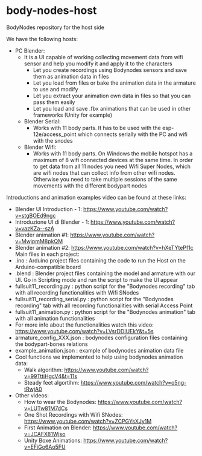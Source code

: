# body-nodes-host
BodyNodes repository for the host side

We have the following hosts:
- PC Blender:
  - It is a UI capable of working collecting movement data from wifi sensor and help you modify it and apply it to the characters
    - Let you create recordings using Bodynodes sensors and save them as animation data in files
    - Let you load from files or bake the animation data in the armature to use and modify
    - Let you extract your animation own data in files so that you can pass them easily
	- Let you load and save .fbx animations that can be used in other frameworks (Unity for example)
  - Blender Serial:
    - Works with 11 body parts. It has to be used with the esp-12e/access_point which connects serially with the PC and wifi with the snodes
  - Blender Wifi:
    - Works with 11 body parts. On Windows the mobile hotspot has a maximum of 8 wifi connected devices at the same time. In order to get data from all 11 nodes you need Wifi Super Nodes, which are wifi nodes that can collect info from other wifi nodes. Otherwise you need to take multiple sessions of the same movements with the different bodypart nodes

Introductions and animation examples video can be found at these links:
  - Blender UI Introduction - 1: https://www.youtube.com/watch?v=stgBOEd9ngc
  - Introduzione UI di Blender - 1: https://www.youtube.com/watch?v=vazKZa--szA
  - Blender animation #1: https://www.youtube.com/watch?v=MwjpmM8pkQM
  - Blender animation #2: https://www.youtube.com/watch?v=hXeTYtePf1c
Main files in each project:
  - .ino : Arduino project files containing the code to run the Host on the Arduino-compatible board
  - .blend : Blender project files containing the model and armature with our UI. Go in Scripting mode and run the script to make the UI appear
  - fullsuit11_recording.py : python script for the "Bodynodes recording" tab with all recording functionalities with Wifi SNodes
  - fullsuit11_recording_serial.py : python script for the "Bodynodes recording" tab with all recording functionalities with serial Access Point
  - fullsuit11_animation.py : python script for the "Bodynodes animation" tab with all animation functionalities
  - For more info about the functionalities watch this video: https://www.youtube.com/watch?v=LVsrDDIUEkY&t=5s
  - armature_config_XXX.json : bodynodes configuration files containing the bodypart-bones relations
  - example_animation.json : example of bodynodes animation data file
- Cool functions we implemented to help using bodynodes animation data:
  - Walk algorithm: https://www.youtube.com/watch?v=99TttiHgcV4&t=11s
  - Steady feet algortihm: https://www.youtube.com/watch?v=o5ng-tRwjA0
- Other videos:
  - How to wear the Bodynodes: https://www.youtube.com/watch?v=LUTw81M7dCs
  - One Shot Recordings with Wifi SNodes: https://www.youtube.com/watch?v=ZCPGYsXJy1M
  - First Animation on Blender: https://www.youtube.com/watch?v=JCAFX81Wjso
  - Unity Boxe Animations: https://www.youtube.com/watch?v=EFiGo6Ao5FU
  

